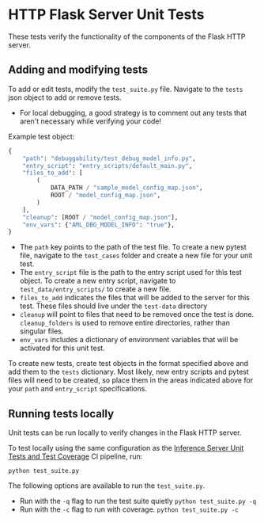 # HTTP Flask Server Unit Tests

These tests verify the functionality of the components of the Flask HTTP server. 

## Adding and modifying tests

To add or edit tests, modify the `test_suite.py` file. Navigate to the `tests` json object to add or remove tests.

- For local debugging, a good strategy is to comment out any tests that aren't necessary while verifying your code!

Example test object:

```python
{
    "path": "debuggability/test_debug_model_info.py",
    "entry_script": "entry_scripts/default_main.py",
    "files_to_add": [
        (
            DATA_PATH / "sample_model_config_map.json",
            ROOT / "model_config_map.json",
        )
    ],
    "cleanup": [ROOT / "model_config_map.json"],
    "env_vars": {"AML_DBG_MODEL_INFO": "true"},
}
```

- The `path` key points to the path of the test file. To create a new pytest file, navigate to the `test_cases` folder and create a new file for your unit test. 
- The `entry_script` file is the path to the entry script used for this test object. To create a new entry script, navigate to `test_data/entry_scripts/` to create a new file. 
- `files_to_add` indicates the files that will be added to the server for this test. These files should live under the `test-data` directory
- `cleanup` will point to files that need to be removed once the test is done. `cleanup_folders` is used to remove entire directories, rather than singular files.
- `env_vars` includes a dictionary of environment variables that will be activated for this unit test.

To create new tests, create test objects in the format specified above and add them to the `tests` dictionary. Most likely, new entry scripts and pytest files will need to be created, so place them in the areas indicated above for your `path` and `entry_script` specifications.


## Running tests locally

Unit tests can be run locally to verify changes in the Flask HTTP server.

To test locally using the same configuration as the [Inference Server Unit Tests and Test Coverage](https://msdata.visualstudio.com/Vienna/_build?definitionId=13679&_a=summary) CI pipeline, run:
```shell
python test_suite.py
```
The following options are available to run the `test_suite.py`.
- Run with the `-q` flag to run the test suite quietly
  `python test_suite.py -q`
- Run with the `-c` flag to run with coverage.
  `python test_suite.py -c`